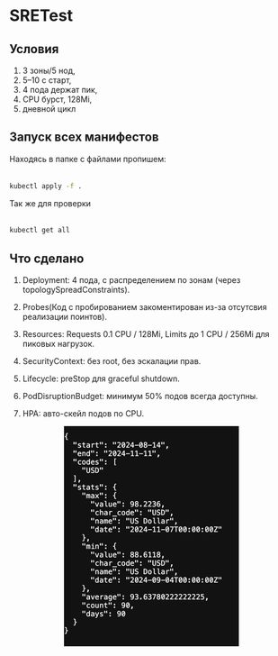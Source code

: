# SRETest
## Условия 
1) 3 зоны/5 нод,
2) 5–10 c старт,
3) 4 пода держат пик,
4) CPU бурст, 128Mi,
5) дневной цикл


## Запуск всех манифестов

Находясь в папке с файлами пропишем:
 ```bash
 
kubectl apply -f . 
 ```
Так же для проверки 
```bash 

kubectl get all
 ```
  


## Что сделано

1) Deployment: 4 пода, с распределением по зонам (через topologySpreadConstraints).

2) Probes(Код с пробированием закоментирован из-за отсутсвия реализации поинтов).

3) Resources: Requests 0.1 CPU / 128Mi, Limits до 1 CPU / 256Mi для пиковых нагрузок.

4) SecurityContext: без root, без эскалации прав.

5) Lifecycle: preStop для graceful shutdown.

6) PodDisruptionBudget: минимум 50% подов всегда доступны.

7) HPA: авто-скейл подов по CPU.
   

<p align="center">
 <img   src="img.png" alt="qr"/>
</p>
